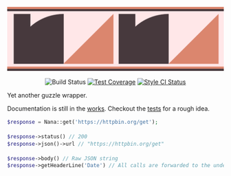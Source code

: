 <p align="center"><img src="https://raw.githubusercontent.com/matical/nana/master/nana.png"></p>
<p align="center"
    <a href="https://travis-ci.org/matical/nana"><img src="https://img.shields.io/travis/matical/nana.svg?style=flat-square" alt="Build Status" title="Build Status"></a>
    <a href="https://coveralls.io/github/matical/nana?branch=master"><img src="https://img.shields.io/coveralls/github/matical/nana/master.svg?style=flat-square" alt="Test Coverage" title="Test Coverage"></a>
    <a href="https://github.styleci.io/repos/134165946"><img src="https://github.styleci.io/repos/134165946/shield?branch=master" alt="Style CI Status" title="Style CI Status"></a>
</p>

Yet another guzzle wrapper.

Documentation is still in the [works](https://github.com/matical/nana/wiki). Checkout the [tests](https://github.com/matical/nana/tree/master/Tests) for a rough idea.

```php
$response = Nana::get('https://httpbin.org/get');

$response->status() // 200
$response->json()->url // "https://httpbin.org/get"

$response->body() // Raw JSON string
$response->getHeaderLine('Date') // All calls are forwarded to the underlying PSR-7/Guzzle Response instance
```
